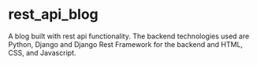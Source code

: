 # rest_api_blog
A blog built with rest api functionality. The backend technologies used are Python, Django and Django Rest Framework for the backend and HTML, CSS, and Javascript.
